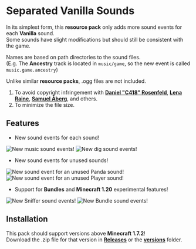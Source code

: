 # Separated Vanilla Sounds  

In its simplest form, this **resource pack** only adds more sound events for each **Vanilla** sound.  
Some sounds have slight modifications but should still be consistent with the game.  

Names are based on path directories to the  sound files.  
(E.g. The **Ancestry** track is located in `music/game`, so the new event is called `music.game.ancestry`)  

Unlike similar **resource packs**, .ogg files are not included.
1. To avoid copyright infringement with [**Daniel "C418" Rosenfeld**](https://twitter.com/C418), [**Lena Raine**](https://twitter.com/kuraine), [**Samuel Åberg**](https://twitter.com/slamp0000), and others.  
2. To minimize the file size.

## Features  

- New sound events for each sound!  

![New music sound events!](https://user-images.githubusercontent.com/58359861/222197561-d49fbcac-194d-4782-847f-45f54f32fcc3.png)
![New dig sound events!](https://user-images.githubusercontent.com/58359861/222197956-eebb631a-8bbb-4949-a837-7a104438cf70.png)

- New sound events for unused sounds!  

![New sound event for an unused **Panda** sound!](https://user-images.githubusercontent.com/58359861/222198454-84e75766-3f50-499d-9dc0-76c130da9381.png)
![New sound event for an unused **Player** sound!](https://user-images.githubusercontent.com/58359861/222204078-738047f5-3aa0-4538-8940-54ae13ee8f5b.png)

- Support for **Bundles** and **Minecraft 1.20** experimental features!  
  
![New **Sniffer** sound events!](https://user-images.githubusercontent.com/58359861/222195696-c19aac5b-5d2c-4bd4-b4a6-c75378919005.png)
![New **Bundle** sound events!](https://user-images.githubusercontent.com/58359861/222196821-d1512087-d725-497f-932c-2109c22ef866.png)

## Installation  

This pack should support versions above **Minecraft 1.7.2**!  
Download the .zip file for that version in [**Releases**](https://github.com/Qefped-Qlub/SeparatedVanillaSounds/releases) or the [**versions**](https://github.com/Qefped-Qlub/SeparatedVanillaSounds/tree/main/versions) folder.
